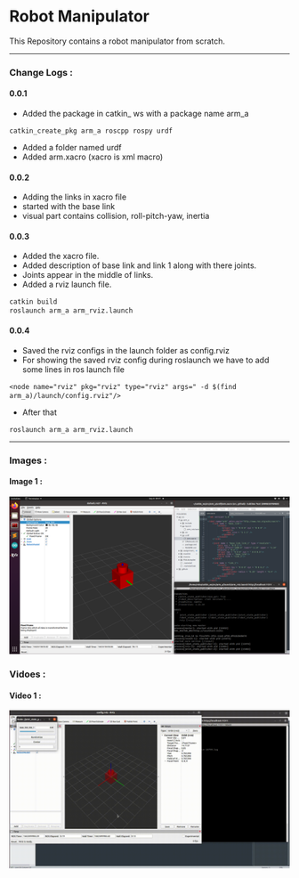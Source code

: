 # Robot Manipulator
This Repository contains a robot manipulator from scratch.

---
### Change Logs :
#### 0.0.1
- Added the package in catkin_ ws with a package name arm_a
```
catkin_create_pkg arm_a roscpp rospy urdf
```
- Added a folder named urdf
- Added arm.xacro (xacro is xml macro)

#### 0.0.2
- Adding the links in xacro file
- started with the base link
- visual part contains collision, roll-pitch-yaw, inertia

#### 0.0.3
- Added the xacro file. 
- Added description of base link and link 1 along with there joints.
- Joints appear in the middle of links.
- Added a rviz launch file.
```
catkin build
roslaunch arm_a arm_rviz.launch
```

#### 0.0.4
- Saved the rviz configs in the launch folder as config.rviz 
- For showing the saved rviz config during roslaunch we have to add some lines in ros launch file
```
<node name="rviz" pkg="rviz" type="rviz" args=" -d $(find arm_a)/launch/config.rviz"/>
```
- After that
```
roslaunch arm_a arm_rviz.launch
```

---
### Images :

#### Image 1 :
<img src="Images/a1.png" width="740"/>

### Vidoes :

#### Video 1 :
![A](https://github.com/theAkashDas/robot_manipulator/blob/master/Videos/v1.gif) 
